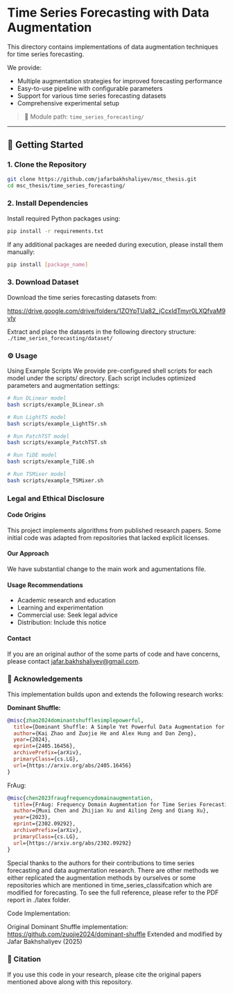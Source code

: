 # Time Series Forecasting with Data Augmentation

This directory contains implementations of data augmentation techniques for time series forecasting.

We provide:
- Multiple augmentation strategies for improved forecasting performance
- Easy-to-use pipeline with configurable parameters
- Support for various time series forecasting datasets
- Comprehensive experimental setup

> 📁 Module path: `time_series_forecasting/`

---

## 🚀 Getting Started

### 1. Clone the Repository

```bash
git clone https://github.com/jafarbakhshaliyev/msc_thesis.git
cd msc_thesis/time_series_forecasting/
```

### 2. Install Dependencies

Install required Python packages using:

```bash
pip install -r requirements.txt
```

If any additional packages are needed during execution, please install them manually:

```bash
pip install [package_name]
```

### 3. Download Dataset

Download the time series forecasting datasets from:

https://drive.google.com/drive/folders/1ZOYpTUa82_jCcxIdTmyr0LXQfvaM9vIy

Extract and place the datasets in the following directory structure:
`./time_series_forecasting/dataset/`


### ⚙️ Usage
Using Example Scripts
We provide pre-configured shell scripts for each model under the scripts/ directory. Each script includes optimized parameters and augmentation settings:

```bash
# Run DLinear model
bash scripts/example_DLinear.sh

# Run LightTS model
bash scripts/example_LightTSr.sh

# Run PatchTST model
bash scripts/example_PatchTST.sh

# Run TiDE model
bash scripts/example_TiDE.sh

# Run TSMixer model
bash scripts/example_TSMixer.sh
```

### Legal and Ethical Disclosure

#### Code Origins
This project implements algorithms from published research papers. Some initial 
code was adapted from repositories that lacked explicit licenses.

#### Our Approach
We have substantial change to the main work and agumentations file.

#### Usage Recommendations
- Academic research and education
- Learning and experimentation  
- Commercial use: Seek legal advice
- Distribution: Include this notice

#### Contact
If you are an original author of the some parts of code and have concerns, 
please contact  jafar.bakhshaliyev@gmail.com.

### 🙏 Acknowledgements

This implementation builds upon and extends the following research works:

**Dominant Shuffle:**
```bibtex
@misc{zhao2024dominantshufflesimplepowerful,
  title={Dominant Shuffle: A Simple Yet Powerful Data Augmentation for Time-series Prediction}, 
  author={Kai Zhao and Zuojie He and Alex Hung and Dan Zeng},
  year={2024},
  eprint={2405.16456},
  archivePrefix={arXiv},
  primaryClass={cs.LG},
  url={https://arxiv.org/abs/2405.16456}
}
```

FrAug:
```bibtex
@misc{chen2023fraugfrequencydomainaugmentation,
  title={FrAug: Frequency Domain Augmentation for Time Series Forecasting}, 
  author={Muxi Chen and Zhijian Xu and Ailing Zeng and Qiang Xu},
  year={2023},
  eprint={2302.09292},
  archivePrefix={arXiv},
  primaryClass={cs.LG},
  url={https://arxiv.org/abs/2302.09292}
}
```
Special thanks to the authors for their contributions to time series forecasting and data augmentation research. There are other methods we either replicated the augmentation methods by ourselves or some repositories which are mentioned in time_series_classifcation which are modified for forecasting. To see the full reference, please refer to the PDF report in ./latex folder.

Code Implementation:

Original Dominant Shuffle implementation: https://github.com/zuojie2024/dominant-shuffle
Extended and modified by Jafar Bakhshaliyev (2025)


### 📝 Citation
If you use this code in your research, please cite the original papers mentioned above along with this repository.
